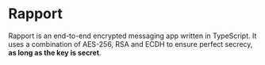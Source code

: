 # Rapport

Rapport is an end-to-end encrypted messaging app written in TypeScript. It uses a combination of AES-256, RSA and ECDH to ensure perfect secrecy, **as long as the key is secret**.
